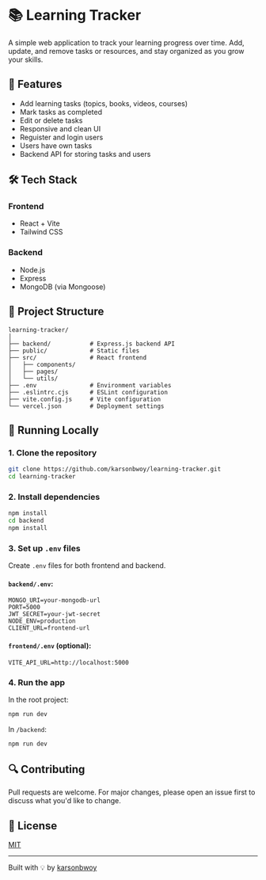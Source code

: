 # 📚 Learning Tracker

A simple web application to track your learning progress over time. Add, update, and remove tasks or resources, and stay organized as you grow your skills.

## 🚀 Features

- Add learning tasks (topics, books, videos, courses)
- Mark tasks as completed
- Edit or delete tasks
- Responsive and clean UI
- Reguister and login users
- Users have own tasks
- Backend API for storing tasks and users

## 🛠️ Tech Stack

### Frontend
- React + Vite
- Tailwind CSS

### Backend
- Node.js
- Express
- MongoDB (via Mongoose)

## 📂 Project Structure

```
learning-tracker/
│
├── backend/           # Express.js backend API
├── public/            # Static files
├── src/               # React frontend
│   ├── components/
│   ├── pages/
│   └── utils/
├── .env               # Environment variables
├── .eslintrc.cjs      # ESLint configuration
├── vite.config.js     # Vite configuration
└── vercel.json        # Deployment settings
```

## 🧪 Running Locally

### 1. Clone the repository

```bash
git clone https://github.com/karsonbwoy/learning-tracker.git
cd learning-tracker
```

### 2. Install dependencies

```bash
npm install
cd backend
npm install
```

### 3. Set up `.env` files

Create `.env` files for both frontend and backend.

#### `backend/.env`:

```
MONGO_URI=your-mongodb-url
PORT=5000
JWT_SECRET=your-jwt-secret
NODE_ENV=production
CLIENT_URL=frontend-url
```

#### `frontend/.env` (optional):

```
VITE_API_URL=http://localhost:5000
```

### 4. Run the app

In the root project:

```bash
npm run dev
```

In `/backend`:

```bash
npm run dev
```

## 🔍 Contributing

Pull requests are welcome. For major changes, please open an issue first to discuss what you'd like to change.

## 📄 License

[MIT](LICENSE)

---

Built with 💡 by [karsonbwoy](https://github.com/karsonbwoy)